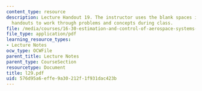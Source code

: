 ```yaml
---
content_type: resource
description: Lecture Handout 19. The instructor uses the blank spaces in these lecture
  handouts to work through problems and concepts during class.
file: /media/courses/16-30-estimation-and-control-of-aerospace-systems-spring-2004/576d95a6effe9a30212f1f931dac423b_l29.pdf
file_type: application/pdf
learning_resource_types:
- Lecture Notes
ocw_type: OCWFile
parent_title: Lecture Notes
parent_type: CourseSection
resourcetype: Document
title: l29.pdf
uid: 576d95a6-effe-9a30-212f-1f931dac423b
---
```

